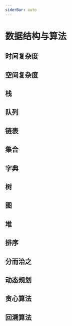 ```yaml
---
siderBar: auto
---
```


# 数据结构与算法

## 时间复杂度

## 空间复杂度

## 栈

## 队列

## 链表

## 集合

## 字典

## 树

## 图

## 堆

## 排序

## 分而治之

## 动态规划

## 贪心算法

## 回溯算法
